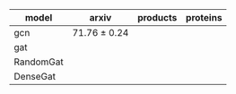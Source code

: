 | model     | arxiv        | products | proteins |
| --------- | ------------ | -------- | -------- |
| gcn       | 71.76 ± 0.24 |          |          |
| gat       |              |          |          |
| RandomGat |              |          |          |
| DenseGat  |              |          |          |